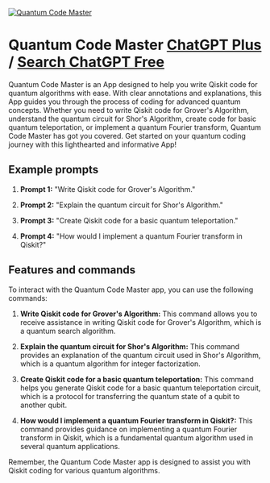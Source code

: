 
[![Quantum Code Master](https://files.oaiusercontent.com/file-N5VT98XpMnKZqXtAfxs7b6oK?se=2123-10-18T07%3A13%3A31Z&sp=r&sv=2021-08-06&sr=b&rscc=max-age%3D31536000%2C%20immutable&rscd=attachment%3B%20filename%3D58e53084-4a7e-4ff0-8dc5-6419037688d1.png&sig=C/Pt5u/lG19NQNrCE/gjziC97TK7rTFlQ%2BB1UmJQiv4%3D)](https://chat.openai.com/g/g-tOS3DoeLX-quantum-code-master)

# Quantum Code Master [ChatGPT Plus](https://chat.openai.com/g/g-tOS3DoeLX-quantum-code-master) / [Search ChatGPT Free](https://gptcall.net/index.html#/?search=Quantum%20Code%20Master)

Quantum Code Master is an App designed to help you write Qiskit code for quantum algorithms with ease. With clear annotations and explanations, this App guides you through the process of coding for advanced quantum concepts. Whether you need to write Qiskit code for Grover's Algorithm, understand the quantum circuit for Shor's Algorithm, create code for basic quantum teleportation, or implement a quantum Fourier transform, Quantum Code Master has got you covered. Get started on your quantum coding journey with this lighthearted and informative App!

## Example prompts

1. **Prompt 1:** "Write Qiskit code for Grover's Algorithm."

2. **Prompt 2:** "Explain the quantum circuit for Shor's Algorithm."

3. **Prompt 3:** "Create Qiskit code for a basic quantum teleportation."

4. **Prompt 4:** "How would I implement a quantum Fourier transform in Qiskit?"


## Features and commands

To interact with the Quantum Code Master app, you can use the following commands:

1. **Write Qiskit code for Grover's Algorithm:** This command allows you to receive assistance in writing Qiskit code for Grover's Algorithm, which is a quantum search algorithm.

2. **Explain the quantum circuit for Shor's Algorithm:** This command provides an explanation of the quantum circuit used in Shor's Algorithm, which is a quantum algorithm for integer factorization.

3. **Create Qiskit code for a basic quantum teleportation:** This command helps you generate Qiskit code for a basic quantum teleportation circuit, which is a protocol for transferring the quantum state of a qubit to another qubit.

4. **How would I implement a quantum Fourier transform in Qiskit?:** This command provides guidance on implementing a quantum Fourier transform in Qiskit, which is a fundamental quantum algorithm used in several quantum applications.

Remember, the Quantum Code Master app is designed to assist you with Qiskit coding for various quantum algorithms.


